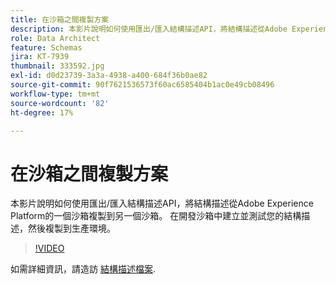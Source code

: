 ```yaml
---
title: 在沙箱之間複製方案
description: 本影片說明如何使用匯出/匯入結構描述API，將結構描述從Adobe Experience Platform的一個沙箱複製到另一個沙箱。
role: Data Architect
feature: Schemas
jira: KT-7939
thumbnail: 333592.jpg
exl-id: d0d23739-3a3a-4938-a400-684f36b0ae82
source-git-commit: 90f7621536573f60ac6585404b1ac0e49cb08496
workflow-type: tm+mt
source-wordcount: '82'
ht-degree: 17%

---
```


# 在沙箱之間複製方案

本影片說明如何使用匯出/匯入結構描述API，將結構描述從Adobe Experience Platform的一個沙箱複製到另一個沙箱。 在開發沙箱中建立並測試您的結構描述，然後複製到生產環境。

>[!VIDEO](https://video.tv.adobe.com/v/333592?quality=12&learn=on)

如需詳細資訊，請造訪 [結構描述檔案](https://experienceleague.adobe.com/docs/experience-platform/xdm/home.html?lang=zh-Hant).

